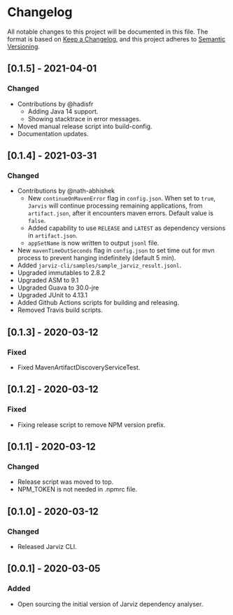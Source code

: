 # Changelog
All notable changes to this project will be documented in this file.
The format is based on [Keep a Changelog](https://keepachangelog.com/en/1.0.0/), and this project adheres to [Semantic Versioning](https://semver.org/spec/v2.0.0.html).

## [0.1.5] - 2021-04-01
### Changed
- Contributions by @hadisfr
  - Adding Java 14 support.
  - Showing stacktrace in error messages.
- Moved manual release script into build-config.
- Documentation updates.

## [0.1.4] - 2021-03-31
### Changed
- Contributions by @nath-abhishek 
  - New `continueOnMavenError` flag in `config.json`. When set to `true`, `Jarvis` will continue processing remaining applications, from `artifact.json`, after it encounters maven errors. Default value is `false`.
  - Added capability to use `RELEASE` and `LATEST` as dependency versions in `artifact.json`.
  - `appSetName` is now written to output `jsonl` file.  
- New `mavenTimeOutSeconds` flag in `config.json` to set time out for mvn process to prevent hanging indefinitely (default 5 min).
- Added `jarviz-cli/samples/sample_jarviz_result.jsonl`.
- Upgraded immutables to 2.8.2
- Upgraded ASM to 9.1
- Upgraded Guava to 30.0-jre
- Upgraded JUnit to 4.13.1
- Added Github Actions scripts for building and releasing.
- Removed Travis build scripts.

## [0.1.3] - 2020-03-12
### Fixed
- Fixed MavenArtifactDiscoveryServiceTest.

## [0.1.2] - 2020-03-12
### Fixed
- Fixing release script to remove NPM version prefix.

## [0.1.1] - 2020-03-12
### Changed
- Release script was moved to top.
- NPM_TOKEN is not needed in .npmrc file.

## [0.1.0] - 2020-03-12
### Changed
- Released Jarviz CLI.

## [0.0.1] - 2020-03-05
### Added
- Open sourcing the initial version of Jarviz dependency analyser.
